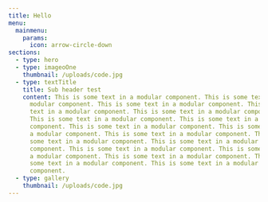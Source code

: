```yaml
---
title: Hello
menu:
  mainmenu:
    params:
      icon: arrow-circle-down
sections:
  - type: hero
  - type: imageoOne
    thumbnail: /uploads/code.jpg
  - type: textTitle
    title: Sub header test
    content: This is some text in a modular component. This is some text in a
      modular component. This is some text in a modular component. This is some
      text in a modular component. This is some text in a modular component.
      This is some text in a modular component. This is some text in a modular
      component. This is some text in a modular component. This is some text in
      a modular component. This is some text in a modular component. This is
      some text in a modular component. This is some text in a modular
      component. This is some text in a modular component. This is some text in
      a modular component. This is some text in a modular component. This is
      some text in a modular component. This is some text in a modular
      component.
  - type: gallery
    thumbnail: /uploads/code.jpg
---
```

